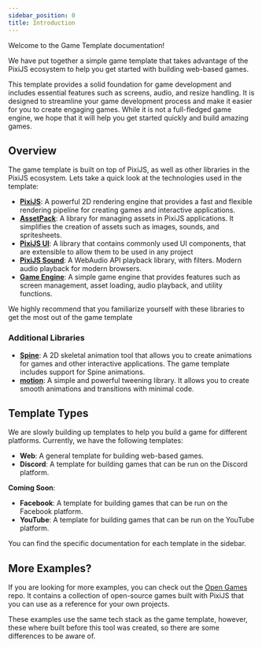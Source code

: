 ```yaml
---
sidebar_position: 0
title: Introduction
---
```


Welcome to the Game Template documentation!

We have put together a simple game template that takes advantage of the PixiJS ecosystem to help you get started with building web-based games.

This template provides a solid foundation for game development and includes essential features such as screens, audio, and resize handling. It is designed to streamline your game development process and make it easier for you to create engaging games. While it is not a full-fledged game engine, we hope that it will help you get started quickly and build amazing games.

## Overview

The game template is built on top of PixiJS, as well as other libraries in the PixiJS ecosystem. Lets take a quick look at the technologies used in the template:

- **[PixiJS](https://github.com/pixijs/pixijs)**: A powerful 2D rendering engine that provides a fast and flexible rendering pipeline for creating games and interactive applications.
- **[AssetPack](https://github.com/pixijs/assetpack)**: A library for managing assets in PixiJS applications. It simplifies the creation of assets such as images, sounds, and spritesheets.
- **[PixiJS UI](https://github.com/pixijs/ui)**: A library that contains commonly used UI components, that are extensible to allow them to be used in any project
- **[PixiJS Sound](https://github.com/pixijs/sound)**: A WebAudio API playback library, with filters. Modern audio playback for modern browsers.
- **[Game Engine](/docs/guide/games/engine)**: A simple game engine that provides features such as screen management, asset loading, audio playback, and utility functions.

We highly recommend that you familiarize yourself with these libraries to get the most out of the game template

### Additional Libraries

- **[Spine](https://github.com/EsotericSoftware/spine-runtimes)**: A 2D skeletal animation tool that allows you to create animations for games and other interactive applications. The game template includes support for Spine animations.
- **[motion](https://motion.dev/)**: A simple and powerful tweening library. It allows you to create smooth animations and transitions with minimal code.

## Template Types

We are slowly building up templates to help you build a game for different platforms. Currently, we have the following templates:

- **Web**: A general template for building web-based games.
- **Discord**: A template for building games that can be run on the Discord platform.

**Coming Soon**:
- **Facebook**: A template for building games that can be run on the Facebook platform.
- **YouTube**: A template for building games that can be run on the YouTube platform.

You can find the specific documentation for each template in the sidebar.

## More Examples?

If you are looking for more examples, you can check out the [Open Games](https://github.com/pixijs/open-games) repo. It contains a collection of open-source games built with PixiJS that you can use as a reference for your own projects.

These examples use the same tech stack as the game template, however, these where built before this tool was created, so there are some differences to be aware of.
